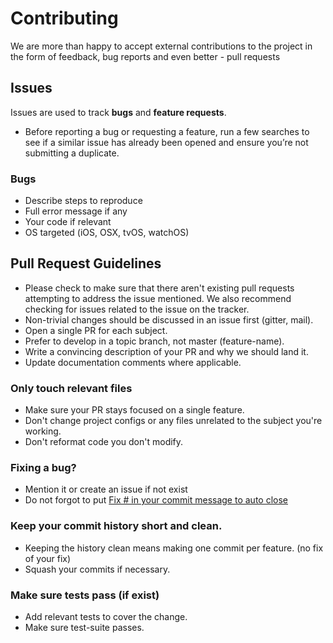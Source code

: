 
# Contributing

We are more than happy to accept external contributions to the project in the form of feedback, bug reports and even better - pull requests

## Issues

Issues are used to track **bugs** and **feature requests**.

* Before reporting a bug or requesting a feature, run a few searches to
see if a similar issue has already been opened and ensure you’re not submitting
a duplicate.

### Bugs
* Describe steps to reproduce
* Full error message if any
* Your code if relevant
* OS targeted (iOS, OSX, tvOS, watchOS)

## Pull Request Guidelines
* Please check to make sure that there aren't existing pull requests attempting to address the issue mentioned. We also recommend checking for issues related to the issue on the tracker.
* Non-trivial changes should be discussed in an issue first (gitter, mail).
* Open a single PR for each subject.
* Prefer to develop in a topic branch, not master (feature-name).
* Write a convincing description of your PR and why we should land it.
* Update documentation comments where applicable.

### Only touch relevant files

* Make sure your PR stays focused on a single feature.
* Don't change project configs or any files unrelated to the subject you're working.
* Don't reformat code you don't modify.

### Fixing a bug?
* Mention it or create an issue if not exist
* Do not forgot to put [Fix # in your commit message to auto close](https://help.github.com/articles/closing-issues-via-commit-messages/)

### Keep your commit history short and clean.
* Keeping the history clean means making one commit per feature. (no fix of your fix)
* Squash your commits if necessary.

### Make sure tests pass (if exist)
* Add relevant tests to cover the change.
* Make sure test-suite passes.
